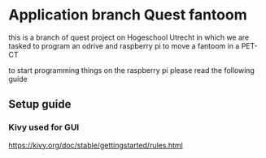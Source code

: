 # Application branch Quest fantoom
this is a branch of quest project on Hogeschool Utrecht in which we are tasked to program an odrive and raspberry pi to move a fantoom in a PET-CT


to start programming things on the raspberry pi please read the following guide
## Setup guide
### 






### Kivy used for GUI
https://kivy.org/doc/stable/gettingstarted/rules.html